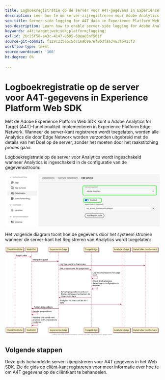 ```yaml
---
title: Logboekregistratie op de server voor A4T-gegevens in Experience Platform Web SDK
description: Leer hoe te om server-zijregistreren voor Adobe Analytics voor Doel (A4T) toe te laten gebruikend het Web SDK van Experience Platform.
seo-title: Server-side logging for A4T data in Experience Platform Web SDK
seo-description: Learn how to enable server-side logging for Adobe Analytics for Target (A4T) using the Experience Platform Web SDK.
keywords: a4t;target;web;sdk;platform;logging;
exl-id: 26c25f58-e43c-4147-8595-69ea85af561f
source-git-commit: f129c215ebc5dc169b9a7ef9b3faa3463ab413f3
workflow-type: tm+mt
source-wordcount: '166'
ht-degree: 0%

---
```


# Logboekregistratie op de server voor A4T-gegevens in Experience Platform Web SDK

Met de Adobe Experience Platform Web SDK kunt u Adobe Analytics for Target (A4T)-functionaliteit implementeren in Experience Platform Edge Network. Wanneer de server-kant registreren wordt toegelaten, worden alle Analytics die door Edge Network worden verzonden uitgebreid met de details van het Doel op de server, zonder het moeten door het raakstitching proces gaan.

Logboekregistratie op de server voor Analytics wordt ingeschakeld wanneer Analytics is ingeschakeld in de configuratie van de gegevensstroom:

![ toegelaten de gegevensstroomconfiguratie van Analytics ](../assets/enable-analytics-datastream.png)

Het volgende diagram toont hoe de gegevens door het systeem stromen wanneer de server-kant het Registreren van Analytics wordt toegelaten:

![ server-kant registrerenstroom ](../assets/analytics-server-side-logging.png)

## Volgende stappen

Deze gids behandelde server-zijregistreren voor A4T gegevens in het Web SDK. Zie de gids op [ cliënt-kant registreren ](./client-side.md) voor meer informatie over hoe te om A4T gegevens op de cliëntkant te behandelen.
